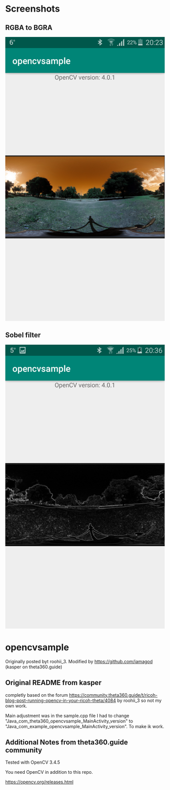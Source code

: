 # Screenshots

## RGBA to BGRA
![RGBA to BGRA](https://raw.githubusercontent.com/bluetiger9/opencvsample/master/rgba2bgra.png)

## Sobel filter
![Sobel filter](https://raw.githubusercontent.com/bluetiger9/opencvsample/master/sobel.png)

# opencvsample
Originally posted byt roohii_3.
Modified by https://github.com/iamagod (kasper on theta360.guide)

## Original README from kasper
completly based on the forum https://community.theta360.guide/t/ricoh-blog-post-running-opencv-in-your-ricoh-theta/4084 by roohii_3 so not my own work.

Main adjustment was in the sample.cpp file I had to change "Java_com_theta360_opencvsample_MainActivity_version"  to "Java_com_example_opencvsample_MainActivity_version". To make ik work.

## Additional Notes from theta360.guide community

Tested with OpenCV 3.4.5

You need OpenCV in addition to this repo.

https://opencv.org/releases.html

